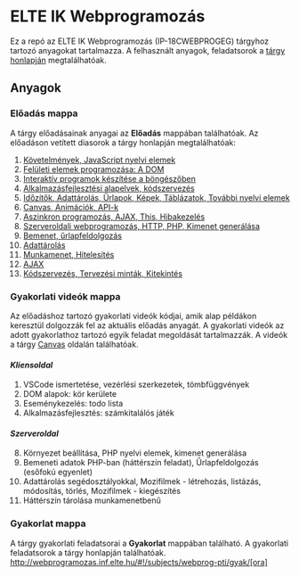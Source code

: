 # ELTE IK Webprogramozás

Ez a repó az ELTE IK Webprogramozás (IP-18CWEBPROGEG) tárgyhoz tartozó anyagokat tartalmazza. A felhasznált anyagok, feladatsorok a [tárgy honlapján](http://webprogramozas.inf.elte.hu/) megtalálhatóak.

## Anyagok
### Előadás mappa
A tárgy előadásainak anyagai az **Előadás** mappában találhatóak. Az előadáson vetített diasorok a tárgy honlapján megtalálhatóak:
1. [Követelmények, JavaScript nyelvi elemek](http://webprogramozas.inf.elte.hu/webprog/lectures/01/#/)
2. [Felületi elemek programozása: A DOM](http://webprogramozas.inf.elte.hu/webprog/lectures/02/#/)
3. [Interaktív programok készítése a böngészőben](http://webprogramozas.inf.elte.hu/webprog/lectures/03/#/)
4. [Alkalmazásfejlesztési alapelvek, kódszervezés](http://webprogramozas.inf.elte.hu/webprog/lectures/04/#/)
5. [Időzítők, Adattárolás, Űrlapok, Képek, Táblázatok, További nyelvi elemek](http://webprogramozas.inf.elte.hu/webprog/lectures/05/#/)
6. [Canvas, Animációk, API-k](http://webprogramozas.inf.elte.hu/webprog/lectures/06/#/)
7. [Aszinkron programozás, AJAX, This, Hibakezelés](http://webprogramozas.inf.elte.hu/webprog/lectures/07/#/)
8. [Szerveroldali webprogramozás, HTTP, PHP, Kimenet generálása](http://webprogramozas.inf.elte.hu/webprog/lectures/08/#/)
9. [Bemenet, űrlapfeldolgozás](http://webprogramozas.inf.elte.hu/webprog/lectures/09/#/)
10. [Adattárolás](http://webprogramozas.inf.elte.hu/webprog/lectures/10/#/)
11. [Munkamenet, Hitelesítés](http://webprogramozas.inf.elte.hu/webprog/lectures/11/#/)
12. [AJAX](http://webprogramozas.inf.elte.hu/webprog/lectures/12/#/)
13. [Kódszervezés, Tervezési minták, Kitekintés](http://webprogramozas.inf.elte.hu/webprog/lectures/13/#/)

### Gyakorlati videók mappa
Az előadáshoz tartozó gyakorlati videók kódjai, amik alap példákon keresztül dolgozzák fel az aktuális előadás anyagát. A gyakorlati videók az adott gyakorlathoz tartozó egyik feladat megoldását tartalmazzák. A videók a tárgy [Canvas](https://canvas.elte.hu/) oldalán találhatóak.

#### *Kliensoldal*
1. VSCode ismertetése, vezérlési szerkezetek, tömbfüggvények
2. DOM alapok: kör kerülete
3. Eseménykezelés: todo lista
4. Alkalmazásfejlesztés: számkitalálós játék

#### *Szerveroldal*
8. Környezet beállítása, PHP nyelvi elemek, kimenet generálása
9.  Bemeneti adatok PHP-ban (háttérszín feladat), Űrlapfeldolgozás (esőfokú egyenlet)
10. Adattárolás segédosztályokkal, Mozifilmek - létrehozás, listázás, módosítás, törlés, Mozifilmek - kiegészítés
11. Háttérszín tárolása munkamenetbenű
    
### Gyakorlat mappa
A tárgy gyakorlati feladatsorai a **Gyakorlat** mappában található. A gyakorlati feladatsorok a tárgy honlapján találhatóak.
http://webprogramozas.inf.elte.hu/#!/subjects/webprog-pti/gyak/[ora]